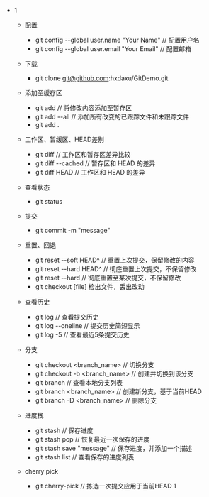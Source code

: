 - 1
	- 配置
		- git config --global user.name "Your Name"     // 配置用户名
		- git config --global user.email "Your Email"   // 配置邮箱
	- 下载
		- git clone git@github.com:hxdaxu/GitDemo.git

	- 添加至缓存区
		- git add <file name>           // 将修改内容添加至暂存区
		- git add --all                 // 添加所有改变的已跟踪文件和未跟踪文件
		- git add .

	- 工作区、暂缓区、HEAD差别
		- git diff                      // 工作区和暂存区差异比较
		- git diff --cached             // 暂存区和 HEAD 的差异
		- git diff HEAD                 // 工作区和 HEAD 的差异
	- 查看状态
		- git status

	- 提交
		- git commit -m "message" 

	- 重置、回退
		- git reset --soft HEAD^        // 重置上次提交，保留修改的内容
		- git reset --hard HEAD^        // 彻底重置上次提交，不保留修改
		- git reset --hard <commit id>  // 彻底重置至某次提交，不保留修改
		- git checkout [file] 检出文件，丢出改动

	- 查看历史
		- git log                       // 查看提交历史
		- git log --oneline             // 提交历史简短显示
		- git log -5                    // 查看最近5条提交历史

	- 分支
		- git checkout <branch_name>    // 切换分支
		- git checkout -b <branch_name> // 创建并切换到该分支
		- git branch                    // 查看本地分支列表
		- git branch <branch_name>      // 创建新分支，基于当前HEAD
		- git branch -D <branch_name>   // 删除分支
	- 进度栈
		- git stash                     // 保存进度
		- git stash pop                 // 恢复最近一次保存的进度
		- git stash save "message"      // 保存进度，并添加一个描述
		- git stash list                // 查看保存的进度列表

	- cherry pick
		- git cherry-pick <commit ID>   // 拣选一次提交应用于当前HEAD 1